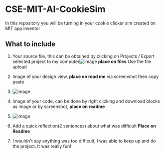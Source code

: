 # CSE-MIT-AI-CookieSim

In this repository you will be turning in your cookie clicker sim created on MIT app inventor

## What to include

1. Your source file, this can be obtained by clicking on Projects / Export selected project to my computer![image](https://github.com/user-attachments/assets/f99cff16-16e3-4e1e-afc7-9da69f0e47f4) __place on files__ Use the file upload
2. Image of your design view, __place on read me__ via screenshot then copy paste
3. ![image](https://github.com/user-attachments/assets/1780fb80-e771-46af-83a1-a27282bc2bdc)

4. Image of your code, can be done by right clicking and download blocks as image or by screenshot, __place on readme__
5. ![image](https://github.com/user-attachments/assets/9a378191-df2d-4500-a98b-4ef96a345ea6)

6. Add a quick reflection(2 sentences) about what was difficult __Place on Readme__
7. I wouldn't say anything was too difficult, I was able to keep up and do the project. It was really fun! 


